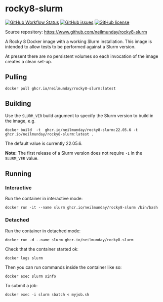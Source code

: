 # rocky8-slurm

[![GitHub Workflow Status](https://img.shields.io/github/workflow/status/neilmunday/rocky8-slurm/Docker%20Image%20CI)](https://github.com/neilmunday/rocky8-slurm/actions/workflows/docker-image.yml) [![GitHub issues](https://img.shields.io/github/issues/neilmunday/rocky8-slurm)](https://github.com/neilmunday/rocky8-slurm/issues) [![GitHub license](https://img.shields.io/github/license/neilmunday/rocky8-slurm)](https://github.com/neilmunday/rocky8-slurm/blob/main/LICENSE)

Source repository: https://www.github.com/neilmunday/rocky8-slurm

A Rocky 8 Docker image with a working Slurm installation. This image is intended to allow tests to be performed against a Slurm version.

At present there are no persistent volumes so each invocation of the image creates a clean set-up.

## Pulling

```
docker pull ghcr.io/neilmunday/rocky8-slurm:latest
```

## Building

Use the `SLURM_VER` build argument to specify the Slurm version to build in the image, e.g.

```
docker build  -t  ghcr.io/neilmunday/rocky8-slurm:22.05.6 -t ghcr.io/neilmunday/rocky8-slurm:latest .
```

The default value is currently 22.05.6.

**Note:** The first release of a Slurm version does not require `-1` in the `SLURM_VER` value.

## Running

### Interactive

Run the container in interactive mode:

```
docker run -it --name slurm ghcr.io/neilmunday/rocky8-slurm /bin/bash
```

### Detached

Run the container in detached mode:

```
docker run -d --name slurm ghcr.io/neilmunday/rocky8-slurm
```

Check that the container started ok:

```
docker logs slurm
```

Then you can run commands inside the container like so:

```
docker exec slurm sinfo
```

To submit a job:

```
docker exec -i slurm sbatch < myjob.sh
```
